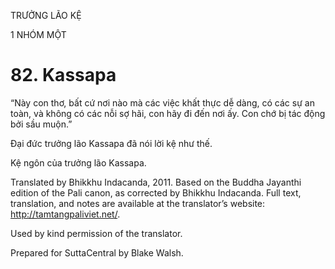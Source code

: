 TRƯỞNG LÃO KỆ

1 NHÓM MỘT

# 82\. Kassapa

“Này con thơ, bất cứ nơi nào mà các việc khất thực dễ dàng, có các sự an toàn, và không có các nỗi sợ hãi, con hãy đi đến nơi ấy. Con chớ bị tác động bởi sầu muộn.”

Đại đức trưởng lão Kassapa đã nói lời kệ như thế.

Kệ ngôn của trưởng lão Kassapa.

Translated by Bhikkhu Indacanda, 2011. Based on the Buddha Jayanthi edition of the Pali canon, as corrected by Bhikkhu Indacanda. Full text, translation, and notes are available at the translator’s website: http://tamtangpaliviet.net/.

Used by kind permission of the translator.

Prepared for SuttaCentral by Blake Walsh.